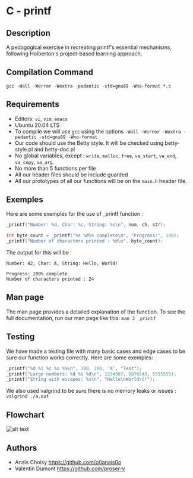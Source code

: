 # C - printf

## Description
A pedagogical exercise in recreating printf's essential mechanisms, following Holberton's project-based learning approach.

## Compilation Command
```gcc -Wall -Werror -Wextra -pedantic -std=gnu89 -Wno-format *.c```

## Requirements
- Editors: ```vi```, ```vim```, ```emacs```
- Ubuntu 20.04 LTS 
- To compile we will use ```gcc``` using the options ```-Wall -Werror -Wextra -pedantic -std=gnu89 -Wno-format```
- Our code should use the Betty style. It will be checked using betty-style.pl and betty-doc.pl
- No global variables, except :
    ```write```, ```malloc```, ```free```, ```va_start```, ```va_end```, ```va_copy```, ```va_arg```.
- No more than 5 functions per file
- All our header files should be include guarded
- All our prototypes of all our functions will be on the ```main.h``` header file.

## Exemples
Here are some exemples for the use of _printf function :

```c
_printf("Number: %d, Char: %c, String: %s\n", num, ch, str);

int byte_count = _printf("%s %d%% complete\n", "Progress:", 100);
_printf("Number of characters printed : %d\n", byte_count);
```

The output for this will be :
```
Number: 42, Char: A, String: Hello, World!

Progress: 100% complete
Number of characters printed : 24
```

## Man page
The man page provides a detailed explanation of the function. To see the full documentation, run our man page like this: ```man 3 _printf```

## Testing
We have made a testing file with many basic cases and edge cases to be sure our function works correctly.
Here are some exemples:

```c
_printf("%d %i %c %s %%\n", 100, 200, 'X', "Test");
_printf("Large numbers: %d %i %d\n", 1234567, 9876543, 5555555);
_printf("String with escapes: %s\n", "Hello\nWorld\t!");
```

We also used valgrind to be sure there is no memory leaks or issues :
```valgrind ./a.out```

## Flowchart
![alt text](image.png)

## Authors
* Anaïs Choisy https://github.com/o0anais0o
* Valentin Dumont https://github.com/proser-v